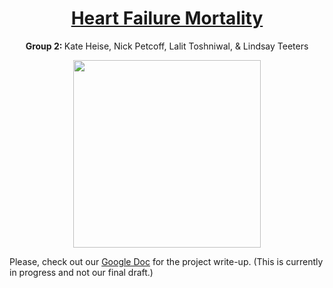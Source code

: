 

<h1 align="center"><u>Heart Failure Mortality</u></h1>
<p align="center">
  <b>Group 2: </b>Kate Heise, Nick Petcoff, Lalit Toshniwal, & Lindsay Teeters 
</p>



<p align="center">
  <img width="300" src="https://media.giphy.com/media/26n6OmfaR7wr0iXqU/giphy.gif">
</p>

Please, check out our [Google Doc](https://docs.google.com/document/d/1Jq57WBdyZpDfJEK69l8e9nloypyoj57MLWcLBTMOPGo/edit) for the project write-up. (This is currently in progress and not our final draft.)
